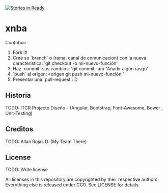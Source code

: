 [![Stories in Ready](https://badge.waffle.io/devaallanrd/xnba.png?label=ready&title=Ready)](https://waffle.io/devaallanrd/xnba)
# xnba

<snippet>
  <content><![CDATA[
# XNBA | LiveGame Alpha-0.1.1}
TODO: X-NBA Live Game Comments 
## Installation
TODO: No sé cómo añadir esta característica sabe, al igual que la instalación enramada o Node.js
## Usage
TODO: Write usage instructions

## Contribuir
1. Fork it!
2. Cree su ´branch´ o (rama, canal de comunicacion)
con la nueva característica: 'git checkout -b mi-nuevo-función'
3. Haz ´commit´ sus cambios: 'git commit -am "Añadir algún rasgo'
4. ´push´ al origen: «origen git push mi-nuevo-función '
5. Presentar una ´pull-request´: D

## Historia
TODO: ITCR Projecto Diseño - (Angular, Bootstrap, Font-Awesome, Bower , Unit-Testing)

## Creditos
TODO: Allan Rojas D. (My Team There) 

## License
TODO: Write license

All licenses in this repository are copyrighted by their respective authors. 
Everything else is released under CC0. See LICENSE for details.

